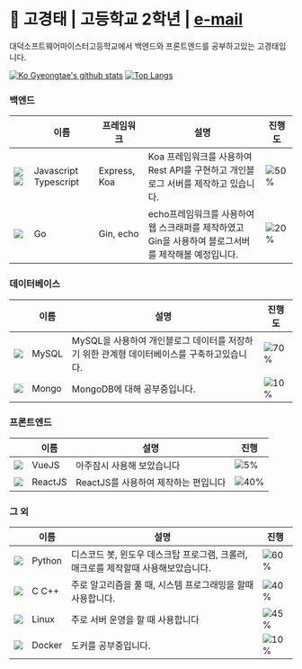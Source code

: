 # 🔭 고경태 | 고등학교 2학년 | <a href="mailto:kokt0203@naver.com">e-mail</a>
<p>대덕소프트웨어마이스터고등학교에서 백엔드와 프론트엔드를 공부하고있는 고경태입니다.</p>

[![Ko Gyeongtae's github stats](https://github-readme-stats.vercel.app/api?username=Ko-GyeongTae&show_icons=true&hide_border=true&count_private=true)](https://github.com/Ko-GyeongTae)
[![Top Langs](https://github-readme-stats.vercel.app/api/top-langs/?username=Ko-GyeongTae&hide=r,jupyter%20notebook,c%23)](https://github.com/anuraghazra/github-readme-stats)

### 백엔드   

||이름|프레임워크|설명|진행도|
|---|---|---|---|---|
|![](https://img.icons8.com/color/24/000000/javascript.png)![](https://img.icons8.com/color/24/000000/typescript.png)|Javascript Typescript|Express, Koa|Koa 프레임워크를 사용하여 Rest API를 구현하고 개인블로그 서버를 제작하고 있습니다.|![50%](https://progress-bar.dev/70)|
|![](https://img.icons8.com/color/24/000000/golang.png)|Go|Gin, echo|echo프레임워크를 사용하여 웹 스크래퍼를 제작하였고 Gin을 사용하여 블로그서버를 제작해볼 예정입니다.|![20%](https://progress-bar.dev/70)|


### 데이터베이스

||이름|설명|진행도|
|---|---|---|---|
|![](https://img.icons8.com/color/24/000000/mysql.png)|MySQL|MySQL을 사용하여 개인블로그 데이터를 저장하기 위한 관계형 데이터베이스를 구축하고있습니다.|![70%](https://progress-bar.dev/70)|
|![](https://img.icons8.com/color/24/000000/mongodb.png)|Mongo|MongoDB에 대해 공부중입니다.|![10%](https://progress-bar.dev/70)|


### 프론트엔드   

||이름|설명|진행|
|---|---|---|---|
|![](https://img.icons8.com/color/24/000000/vue-js.png)|VueJS|아주잠시 사용해 보았습니다|![5%](https://progress-bar.dev/50)|
|![](https://img.icons8.com/plasticine/24/000000/react.png)|ReactJS|ReactJS를 사용하여 제작하는 편입니다|![40%](https://progress-bar.dev/50)|

### 그 외
||이름|설명|진행|
|---|---|---|---|
|![](https://img.icons8.com/color/24/000000/python.png)|Python|디스코드 봇, 윈도우 데스크탑 프로그램, 크롤러, 매크로를 제작할때 사용해보았습니다.|![60%](https://progress-bar.dev/60)|
|![](https://img.icons8.com/color/24/000000/c.png)|C C++|주로 알고리즘을 풀 때, 시스템 프로그래밍을 할때 사용합니다.|![40%](https://progress-bar.dev/60)|
|![](https://img.icons8.com/color/24/000000/linux.png)|Linux|주로 서버 운영을 할 때 사용합니다|![45%](https://progress-bar.dev/60)|
|![](https://img.icons8.com/color/24/000000/docker.png)|Docker|도커를 공부중입니다.|![10%](https://progress-bar.dev/60)|